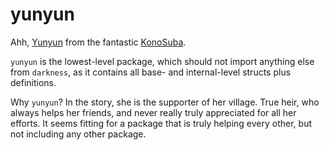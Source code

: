 # yunyun

Ahh, [Yunyun](https://konosuba.fandom.com/wiki/Yunyun) from the fantastic
[KonoSuba](https://en.wikipedia.org/wiki/KonoSuba). 

`yunyun` is the lowest-level package, which should not import anything else from
`darkness`, as it contains all base- and internal-level structs plus definitions.

Why `yunyun`? In the story, she is the supporter of her village. True heir, who
always helps her friends, and never really truly appreciated for all her efforts.
It seems fitting for a package that is truly helping every other, but not including
any other package.

